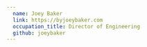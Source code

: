 ```yaml
---
  name: Joey Baker
  link: https://byjoeybaker.com
  occupation_title: Director of Engineering
  github: joeybaker
---
```

